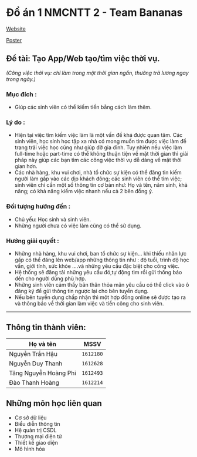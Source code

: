 ﻿# Đồ án 1 NMCNTT 2 - Team Bananas

[Website](https://summersad.github.io/ThoiVu/)

[Poster](http://i.imgur.com/35kSqS1.png)

## Đề tài: Tạo App/Web tạo/tìm việc thời vụ. 

*(Công việc thời vụ: chỉ làm trong một thời gian ngắn, thường trả lương ngay trong ngày.)*

### Mục đích :
- Giúp các sinh viên có thể kiếm tiền bằng cách làm thêm.

### Lý do : 
- Hiện tại việc tìm kiếm việc làm là một vấn đề khá được quan tâm. Các sinh viên, học sinh học tập xa nhà có mong muốn tìm được việc làm để trang trải việc học cũng như giúp đỡ gia đình. Tuy nhiên nếu việc làm full-time hoặc part-time có thể không thuận tiện về mặt thời gian thì giải pháp này giúp các bạn tìm các công việc thời vụ dễ dàng về mặt thời gian hơn. 
- Các nhà hàng, khu vui chơi, nhà tổ chức sự kiện có thể đăng tin kiếm người làm gấp vào các dịp khách đông; các sinh viên có thể tìm việc; sinh viên chỉ cần một số thông tin cơ bản như: Họ và tên, năm sinh, khả năng; có khả năng kiếm việc nhanh nếu cả 2 bên đồng ý.

### Đối tượng hướng đến : 
 - Chủ yếu: Học sinh và sinh viên.
 - Những người chưa có việc làm cũng có thể sử dụng.

### Hướng giải quyết :
- Những nhà hàng, khu vui chơi, ban tổ chức sự kiện... khi thiếu nhân lực gấp có thể đăng lên web/app những thông tin như : độ tuổi, trình độ học vấn, giới tính, sức khỏe ....và những yêu cầu đặc biệt cho công việc. 
- Hệ thống sẽ đăng tải những yêu cầu đó,tự động tìm rồi gửi thông báo đến cho người dùng phù hợp. 
- Những sinh viên cảm thấy bản thân thỏa mãn yêu cầu có thể click vào ô đăng ký để gửi thông tin ngược lại cho bên tuyển dụng.
- Nếu bên tuyển dụng chấp nhận thì một hợp đồng online sẽ được tạo ra và thông báo về thời gian làm việc và tiền công cho sinh viên.

---

## Thông tin thành viên:

Họ và tên | MSSV
------------ | :-------------:
Nguyễn Trần Hậu | `1612180`
Nguyễn Duy Thanh | `1612628`
Tăng Nguyễn Hoàng Phi | `1612493`
Đào Thanh Hoàng | `1612214`

## Những môn học liên quan
- Cơ sở dữ liệu
- Biểu diễn thông tin
- Hệ quản trị CSDL
- Thương mại điện tử
- Thiết kế giao diện
- Mô hình hóa

